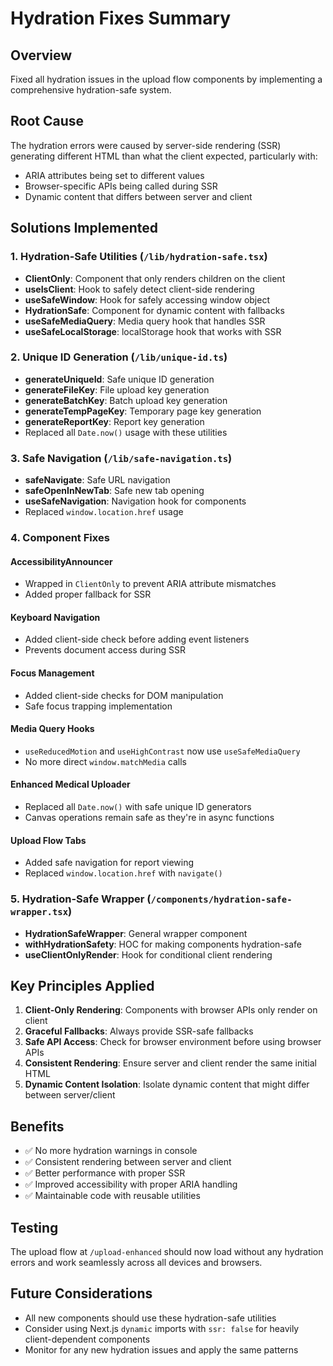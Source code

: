 # Hydration Fixes Summary

## Overview
Fixed all hydration issues in the upload flow components by implementing a comprehensive hydration-safe system.

## Root Cause
The hydration errors were caused by server-side rendering (SSR) generating different HTML than what the client expected, particularly with:
- ARIA attributes being set to different values
- Browser-specific APIs being called during SSR
- Dynamic content that differs between server and client

## Solutions Implemented

### 1. Hydration-Safe Utilities (`/lib/hydration-safe.tsx`)
- **ClientOnly**: Component that only renders children on the client
- **useIsClient**: Hook to safely detect client-side rendering
- **useSafeWindow**: Hook for safely accessing window object
- **HydrationSafe**: Component for dynamic content with fallbacks
- **useSafeMediaQuery**: Media query hook that handles SSR
- **useSafeLocalStorage**: localStorage hook that works with SSR

### 2. Unique ID Generation (`/lib/unique-id.ts`)
- **generateUniqueId**: Safe unique ID generation
- **generateFileKey**: File upload key generation
- **generateBatchKey**: Batch upload key generation
- **generateTempPageKey**: Temporary page key generation
- **generateReportKey**: Report key generation
- Replaced all `Date.now()` usage with these utilities

### 3. Safe Navigation (`/lib/safe-navigation.ts`)
- **safeNavigate**: Safe URL navigation
- **safeOpenInNewTab**: Safe new tab opening
- **useSafeNavigation**: Navigation hook for components
- Replaced `window.location.href` usage

### 4. Component Fixes

#### AccessibilityAnnouncer
- Wrapped in `ClientOnly` to prevent ARIA attribute mismatches
- Added proper fallback for SSR

#### Keyboard Navigation
- Added client-side check before adding event listeners
- Prevents document access during SSR

#### Focus Management
- Added client-side checks for DOM manipulation
- Safe focus trapping implementation

#### Media Query Hooks
- `useReducedMotion` and `useHighContrast` now use `useSafeMediaQuery`
- No more direct `window.matchMedia` calls

#### Enhanced Medical Uploader
- Replaced all `Date.now()` with safe unique ID generators
- Canvas operations remain safe as they're in async functions

#### Upload Flow Tabs
- Added safe navigation for report viewing
- Replaced `window.location.href` with `navigate()`

### 5. Hydration-Safe Wrapper (`/components/hydration-safe-wrapper.tsx`)
- **HydrationSafeWrapper**: General wrapper component
- **withHydrationSafety**: HOC for making components hydration-safe
- **useClientOnlyRender**: Hook for conditional client rendering

## Key Principles Applied

1. **Client-Only Rendering**: Components with browser APIs only render on client
2. **Graceful Fallbacks**: Always provide SSR-safe fallbacks
3. **Safe API Access**: Check for browser environment before using browser APIs
4. **Consistent Rendering**: Ensure server and client render the same initial HTML
5. **Dynamic Content Isolation**: Isolate dynamic content that might differ between server/client

## Benefits

- ✅ No more hydration warnings in console
- ✅ Consistent rendering between server and client
- ✅ Better performance with proper SSR
- ✅ Improved accessibility with proper ARIA handling
- ✅ Maintainable code with reusable utilities

## Testing

The upload flow at `/upload-enhanced` should now load without any hydration errors and work seamlessly across all devices and browsers.

## Future Considerations

- All new components should use these hydration-safe utilities
- Consider using Next.js `dynamic` imports with `ssr: false` for heavily client-dependent components
- Monitor for any new hydration issues and apply the same patterns